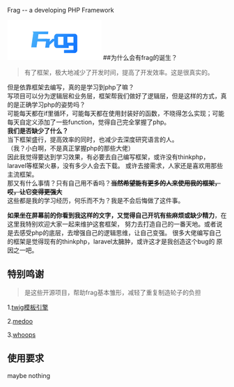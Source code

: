 Frag -- a developing PHP Framework

![logo](public/assets/images/logo_c.png)
##为什么会有frag的诞生？
>有了框架，极大地减少了开发时间，提高了开发效率。这是很真实的。
>
但是依靠框架去编写，真的是学习到php了嘛？<br>
写项目可以分为逻辑层和业务层，框架帮我们做好了逻辑层，但是这样的方式，真的是正确学习php的姿势吗？<br>
可能每天都在if里循环，可能每天都在使用封装好的函数，不晓得怎么实现；可能每天自定义添加了一些function，觉得自己完全掌握了php。
<br>
**我们是否缺少了什么？**<br>
当下框架盛行，提高效率的同时，也减少去深度研究语言的人。<br>
（我？小白啊，不是真正掌握php的那些大佬）<br>
因此我觉得要达到学习效果，有必要去自己编写框架，或许没有thinkphp，laravel等框架火暴，没有多少人会去下载。
或许去接需求，人家还是喜欢用那些主流框架。<br>
那又有什么事情？只有自己用不香吗？**~~当然希望能有更多的人来使用我的框架，哎，让它变得更强大~~**
<br>
这些都是我的学习经历，何乐而不为？我是不会后悔做了这件事。<br>

**如果坐在屏幕前的你看到我这样的文字，又觉得自己开坑有些麻烦或缺少精力**，在这里我特别欢迎大家一起来维护这套框架，
努力去打造自己的一番天地。或者说是去感受php的底层，去增强自己的逻辑思维，让自己变强。
很多大佬编写自己的框架是觉得现有的thinkphp，laravel太臃肿，或许这才是我创造这个bug的
原因之一吧。

## 特别鸣谢
>是这些开源项目，帮助frag基本雏形，减轻了重复制造轮子的负担
>
1.[twig模板引擎](https://twig.symfony.com/)

2.[medoo](https://medoo.in/)

3.[whoops](https://github.com/filp/whoops)

## 使用要求
maybe nothing